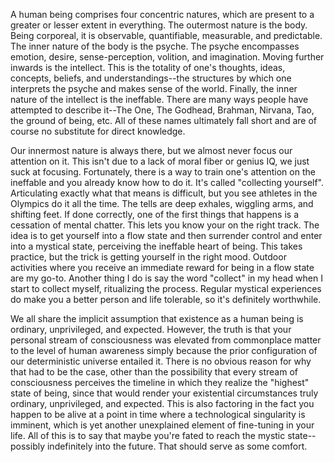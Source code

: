 A human being comprises four concentric natures, which are present to a greater or lesser extent in everything. The outermost nature is the body. Being corporeal, it is observable, quantifiable, measurable, and predictable. The inner nature of the body is the psyche. The psyche encompasses emotion, desire, sense-perception, volition, and imagination. Moving further inwards is the intellect. This is the totality of one's thoughts, ideas, concepts, beliefs, and understandings--the structures by which one interprets the psyche and makes sense of the world. Finally, the inner nature of the intellect is the ineffable. There are many ways people have attempted to describe it--The One, The Godhead, Brahman, Nirvana, Tao, the ground of being, etc. All of these names ultimately fall short and are of course no substitute for direct knowledge.

Our innermost nature is always there, but we almost never focus our attention on it. This isn't due to a lack of moral fiber or genius IQ, we just suck at focusing. Fortunately, there is a way to train one's attention on the ineffable and you already know how to do it. It's called "collecting yourself". Articulating exactly what that means is difficult, but you see athletes in the Olympics do it all the time. The tells are deep exhales, wiggling arms, and shifting feet. If done correctly, one of the first things that happens is a cessation of mental chatter. This lets you know your on the right track. The idea is to get yourself into a flow state and then surrender control and enter into a mystical state, perceiving the ineffable heart of being. This takes practice, but the trick is getting yourself in the right mood. Outdoor activities where you receive an immediate reward for being in a flow state are my go-to. Another thing I do is say the word "collect" in my head when I start to collect myself, ritualizing the process. Regular mystical experiences do make you a better person and life tolerable, so it's definitely worthwhile.


We all share the implicit assumption that existence as a human being is ordinary, unprivileged, and expected. However, the truth is that your personal stream of consciousness was elevated from commonplace matter to the level of human awareness simply because the prior configuration of our deterministic universe entailed it. There is no obvious reason for why that had to be the case, other than the possibility that every stream of consciousness perceives the timeline in which they realize the "highest" state of being, since that would render your existential circumstances truly ordinary, unprivileged, and expected. This is also factoring in the fact you happen to be alive at a point in time where a technological singularity is imminent, which is yet another unexplained element of fine-tuning in your life. All of this is to say that maybe you're fated to reach the mystic state--possibly indefinitely into the future. That should serve as some comfort.







